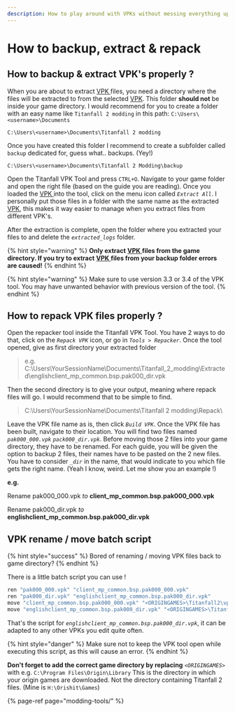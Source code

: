 ```yaml
---
description: How to play around with VPKs without messing everything up
---
```


# How to backup, extract & repack

## How to backup & extract VPK's properly ?

When you are about to extract [VPK ](../information/file-format/vpk-valve-pak-file.md)files, you need a directory where the files will be extracted to from the selected [VPK](../information/file-format/vpk-valve-pak-file.md). This folder **should not** be inside your game directory. I would recommend for you to create a folder with an easy name like `Titanfall 2 modding` in this path: `C:\Users\<username>\Documents` 

```text
C:\Users\<username>\Documents\Titanfall 2 modding
```

Once you have created this folder I recommend to create a subfolder called `backup` dedicated for, guess what.. backups. \(Yey!\)

```text
C:\Users\<username>\Documents\Titanfall 2 Modding\backup
```

Open the Titanfall VPK Tool and press `CTRL+O`. Navigate to your game folder and open the right file \(based on the guide you are reading\). Once you loaded the [VPK ](../information/file-format/vpk-valve-pak-file.md)into the tool, click on the menu icon called _`Extract All`_. I personally put those files in a folder with the same name as the extracted [VPK](../information/file-format/vpk-valve-pak-file.md), this makes it way easier to manage when you extract files from different VPK's.

After the extraction is complete, open the folder where you extracted your files to and delete the _`extracted_logs`_ folder.

{% hint style="warning" %}
**Only extract** [**VPK** ](../information/file-format/vpk-valve-pak-file.md)**files from the game directory. If you try to extract** [**VPK** ](../information/file-format/vpk-valve-pak-file.md)**files from your backup folder errors are caused!**
{% endhint %}

{% hint style="warning" %}
Make sure to use version 3.3 or 3.4 of the VPK tool. You may have unwanted behavior with previous version of the tool.
{% endhint %}

## **How to repack VPK files properly ?**

Open the repacker tool inside the Titanfall VPK Tool. You have 2 ways to do that, click on the _`Repack VPK`_ icon, or go in _`Tools > Repacker`_. Once the tool opened, give as first directory your extracted folder

> e.g. C:\Users\YourSessionName\Documents\Titanfall\_2\_modding\Extracted\englishclient\_mp\_common.bsp.pak000\_dir.vpk

Then the second directory is to give your output, meaning where repack files will go. I would recommend that to be simple to find.

> C:\Users\YourSessionName\Documents\Titanfall 2 modding\Repack\

Leave the VPK file name as is, then click _`Build VPK`_. Once the VPK file has been built, navigate to their location. You will find two files named _`pak000_000.vpk`_ _`pack000_dir.vpk`_. Before moving those 2 files into your game directory, they have to be renamed. For each guide, you will be given the option to backup 2 files, their names have to be pasted on the 2 new files. You have to consider _`_dir`_ in the name, that would indicate to you which file gets the right name. \(Yeah I know, weird. Let me show you an example !\)

**e.g.**

Rename pak000\_000.vpk _to_ **client\_mp\_common.bsp.pak000\_000.vpk**

Rename pak000\_dir.vpk _to_ **englishclient\_mp\_common.bsp.pak000\_dir.vpk**

## **VPK rename / move batch script**

{% hint style="success" %}
Bored of renaming / moving VPK files back to game directory?
{% endhint %}

There is a little batch script you can use !

```bash
ren "pak000_000.vpk" "client_mp_common.bsp.pak000_000.vpk"
ren "pak000_dir.vpk" "englishclient_mp_common.bsp.pak000_dir.vpk"
move "client_mp_common.bsp.pak000_000.vpk" "<ORIGINGAMES>\Titanfall2\vpk\client_mp_common.bsp.pak000_000.vpk"
move "englishclient_mp_common.bsp.pak000_dir.vpk" "<ORIGINGAMES>\Titanfall2\vpk\englishclient_mp_common.bsp.pak000_dir.vpk"
```

That's the script for _`englishclient_mp_common.bsp.pak000_dir.vpk`_, it can be adapted to any other VPKs you edit quite often. 

{% hint style="danger" %}
Make sure not to keep the VPK tool open while executing this script, as this will cause an error.
{% endhint %}

**Don't forget to add the correct game directory by replacing** _`<ORIGINGAMES>`_ with e.g. `C:\Program Files\Origin\Library` This is the directory in which your origin games are downloaded. Not the directory containing Titanfall 2 files. \(Mine is `H:\Orishit\Games`\)

{% page-ref page="modding-tools/" %}

